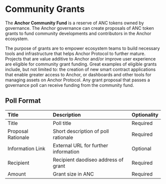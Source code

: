 # Community Grants

The **Anchor Community Fund** is a reserve of ANC tokens owned by governance. The Anchor governance can create proposals of ANC token grants to fund community developments and contributors in the Anchor ecosystem.

The purpose of grants are to empower ecosystem teams to build necessary tools and infrastructure that helps Anchor Protocol to further mature. Projects that are value additive to Anchor and/or improve user experience are eligible for community grant funding. Great examples of eligible grants include, but not limited to: the creation of new smart contract applications that enable greater access to Anchor, or dashboards and other tools for managing assets on Anchor Protocol. Any grant proposal that passes a governance poll can receive funding from the community fund. 

## Poll Format

| Title | Description | Optionality |
| :--- | :--- | :--- |
| Title | Poll title | Required |
| Proposal Rationale | Short description of poll rationale | Required |
| Information Link | External URL for further information | Optional |
| Recipient | Recipient daodiseo address of grant | Required |
| Amount | Grant size in ANC | Required |

